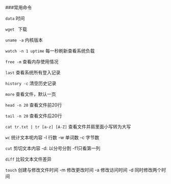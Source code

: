 ###常用命令

`data`  时间

`wget `  下载 

`uname -a` 内核版本

`watch -n 1 uptime` 每一秒刷新查看系统负载

`free -m` 查看内存使用情况

`last` 查看系统所有登入记录

`history -c` 清空历史记录

`more` 查看文件，默认一页

`head -n 20` 查看文件前20行

`tail -n 20` 查看文件后20行

`cat tr.txt | tr [a-z] [A-Z]` 查看文件并肩里面小写转为大写

`wc`  统计文本呢内容  -l  行数 -w 单词数 -c 字节数

`cut` 剪切文本内容   -d: 以分号分割 -f1只看第一列

 `diff` 比较文本文件差异

`touch` 创建与修改文件时间  -m 修改更改时间 -a 修改访问时间  -d 同时修改两个时间 

